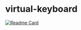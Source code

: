 # virtual-keyboard
[![Readme Card](https://github-readme-stats.vercel.app/api/pin/?username=MuJlblii&repo=github-readme-stats)](https://github.com/MuJlblii/github-readme-stats)
